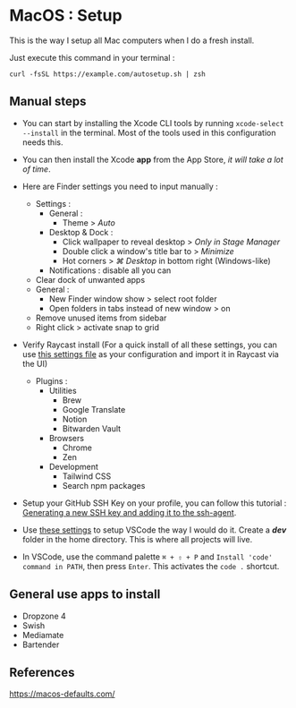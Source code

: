 # MacOS : Setup

This is the way I setup all Mac computers when I do a fresh install.

Just execute this command in your terminal :

```console
curl -fsSL https://example.com/autosetup.sh | zsh
```

## Manual steps

- You can start by installing the Xcode CLI tools by running `xcode-select --install` in the terminal. Most of the tools used in this configuration needs this.

- You can then install the Xcode **app** from the App Store, _it will take a lot of time_.

- Here are Finder settings you need to input manually :

  - Settings :
    - General :
      - Theme > _Auto_
    - Desktop & Dock :
      - Click wallpaper to reveal desktop > _Only in Stage Manager_
      - Double click a window's title bar to > _Minimize_
      - Hot corners > _⌘ Desktop_ in bottom right (Windows-like)
    - Notifications : disable all you can
  - Clear dock of unwanted apps
  - General :
    - New Finder window show > select root folder
    - Open folders in tabs instead of new window > on
  - Remove unused items from sidebar
  - Right click > activate snap to grid

- Verify Raycast install (For a quick install of all these settings, you can use [this settings file](raycast/.rayconfig) as your configuration and import it in Raycast via the UI)

  - Plugins :
    - Utilities
      - Brew
      - Google Translate
      - Notion
      - Bitwarden Vault
    - Browsers
      - Chrome
      - Zen
    - Development
      - Tailwind CSS
      - Search npm packages

- Setup your GitHub SSH Key on your profile, you can follow this tutorial : [Generating a new SSH key and adding it to the ssh-agent](https://docs.github.com/en/authentication/connecting-to-github-with-ssh/generating-a-new-ssh-key-and-adding-it-to-the-ssh-agent?platform=mac).

- Use [these settings](https://github.com/404mat/setup-vscode) to setup VSCode the way I would do it.
  Create a **_dev_** folder in the home directory. This is where all projects will live.

- In VSCode, use the command palette `⌘ + ⇧ + P` and `Install 'code' command in PATH`, then press `Enter`. This activates the `code .` shortcut.

## General use apps to install

- Dropzone 4
- Swish
- Mediamate
- Bartender

## References

https://macos-defaults.com/
